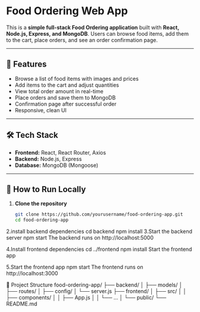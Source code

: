 # Food Ordering Web App

This is a **simple full-stack Food Ordering application** built with **React, Node.js, Express, and MongoDB**. Users can browse food items, add them to the cart, place orders, and see an order confirmation page.

---

## 🥗 Features

- Browse a list of food items with images and prices
- Add items to the cart and adjust quantities
- View total order amount in real-time
- Place orders and save them to MongoDB
- Confirmation page after successful order
- Responsive, clean UI

---

## 🛠️ Tech Stack

- **Frontend:** React, React Router, Axios
- **Backend:** Node.js, Express
- **Database:** MongoDB (Mongoose)

---

## 🚀 How to Run Locally

1. **Clone the repository**
   ```bash
   git clone https://github.com/yourusername/food-ordering-app.git
   cd food-ordering-app
2.install backend dependencies
  cd backend
  npm install
3.Start the backend server
  npm start
  The backend runs on http://localhost:5000

4.Install frontend dependencies
  cd ../frontend
  npm install
  Start the frontend app

5.Start the frontend app
  npm start
  The frontend runs on http://localhost:3000

  
📂 Project Structure
food-ordering-app/
├── backend/
│   ├── models/
│   ├── routes/
│   ├── config/
│   └── server.js
├── frontend/
│   ├── src/
│   │   ├── components/
│   │   ├── App.js
│   │   └── ...
│   └── public/
└── README.md



